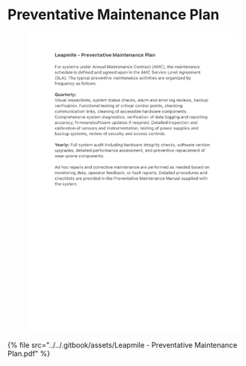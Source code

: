 # Preventative Maintenance Plan

<figure><img src="../../.gitbook/assets/Leapmile - Preventative Maintenance Plan_page-0001.jpg" alt="" width="563"><figcaption></figcaption></figure>

{% file src="../../.gitbook/assets/Leapmile - Preventative Maintenance Plan.pdf" %}
